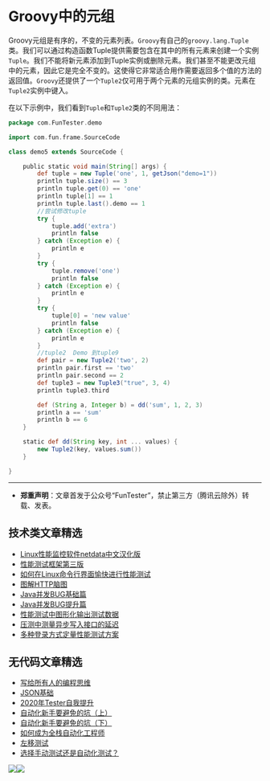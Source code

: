 # Groovy中的元组

Groovy元组是有序的，不变的元素列表。`Groovy`有自己的`groovy.lang.Tuple`类。我们可以通过构造函数Tuple提供需要包含在其中的所有元素来创建一个实例`Tuple`。我们不能将新元素添加到Tuple实例或删除元素。我们甚至不能更改元组中的元素，因此它是完全不变的。这使得它非常适合用作需要返回多个值的方法的返回值。`Groovy`还提供了一个`Tuple2`仅可用于两个元素的元组实例的类。元素在`Tuple2`实例中键入。

在以下示例中，我们看到`Tuple`和`Tuple2`类的不同用法：


```Groovy
package com.FunTester.demo

import com.fun.frame.SourceCode

class demo5 extends SourceCode {

    public static void main(String[] args) {
        def tuple = new Tuple('one', 1, getJson("demo=1"))
        println tuple.size() == 3
        println tuple.get(0) == 'one'
        println tuple[1] == 1
        println tuple.last().demo == 1
        //尝试修改tuple
        try {
            tuple.add('extra')
            println false
        } catch (Exception e) {
            println e
        }
        try {
            tuple.remove('one')
            println false
        } catch (Exception e) {
            println e
        }
        try {
            tuple[0] = 'new value'
            println false
        } catch (Exception e) {
            println e
        }
        //tuple2  Demo 到tuple9
        def pair = new Tuple2('two', 2)
        println pair.first == 'two'
        println pair.second == 2
        def tuple3 = new Tuple3("true", 3, 4)
        println tuple3.third

        def (String a, Integer b) = dd('sum', 1, 2, 3)
        println a == 'sum'
        println b == 6
    }

    static def dd(String key, int ... values) {
        new Tuple2(key, values.sum())
    }

}

```

---
* **郑重声明**：文章首发于公众号“FunTester”，禁止第三方（腾讯云除外）转载、发表。

## 技术类文章精选

- [Linux性能监控软件netdata中文汉化版](https://mp.weixin.qq.com/s/fdXtK-5WwKnxjLZdyg6-nA)
- [性能测试框架第三版](https://mp.weixin.qq.com/s/Mk3PoH7oJX7baFmbeLtl_w)
- [如何在Linux命令行界面愉快进行性能测试](https://mp.weixin.qq.com/s/fwGqBe1SpA2V0lPfAOd04Q)
- [图解HTTP脑图](https://mp.weixin.qq.com/s/100Vm8FVEuXs0x6rDGTipw)
- [Java并发BUG基础篇](https://mp.weixin.qq.com/s/NR4vYx81HtgAEqH2Q93k2Q)
- [Java并发BUG提升篇](https://mp.weixin.qq.com/s/GCRRe8hJpe1QJtxq9VBEhg)
- [性能测试中图形化输出测试数据](https://mp.weixin.qq.com/s/EMvpYIsszdwBJFPIxztTvA)
- [压测中测量异步写入接口的延迟](https://mp.weixin.qq.com/s/odvK1iYgg4eRVtOOPbq15w)
- [多种登录方式定量性能测试方案](https://mp.weixin.qq.com/s/WuZ2h2rr0rNBgEvQVioacA)

## 无代码文章精选

- [写给所有人的编程思维](https://mp.weixin.qq.com/s/Oj33UCnYfbUgzsBzEm2GPQ)
- [JSON基础](https://mp.weixin.qq.com/s/tnQmAFfFbRloYp8J9TYurw)
- [2020年Tester自我提升](https://mp.weixin.qq.com/s/vuhUp85_6Sbg6ReAN3TTSQ)
- [自动化新手要避免的坑（上）](https://mp.weixin.qq.com/s/MjcX40heTRhEgCFhInoqYQ)
- [自动化新手要避免的坑（下）](https://mp.weixin.qq.com/s/azDUo1IO5JgkJIS9n1CMRg)
- [如何成为全栈自动化工程师](https://mp.weixin.qq.com/s/j2rQ3COFhg939KLrgKr_bg)
- [左移测试](https://mp.weixin.qq.com/s/8zXkWV4ils17hUqlXIpXSw)
- [选择手动测试还是自动化测试？](https://mp.weixin.qq.com/s/4haRrfSIp5Plgm_GN98lRA)

![](https://mmbiz.qpic.cn/mmbiz_png/13eN86FKXzDkiawpL3o8umv1EgHOc2OE1H8DtTMQSXWTOgFYPMSGtoX2BZlricBBJun4hMGUOJd7uibe68zQecRFw/640?wx_fmt=png&tp=webp&wxfrom=5&wx_lazy=1&wx_co=1)![](https://mmbiz.qpic.cn/mmbiz_gif/13eN86FKXzCPsneTRDBzskVY9GpIhbl6e3JpwysPqAbM7Z80J1EZrIYpTO7YSD40Cp9hOicibdV3GIbVTcEapgqA/640?wx_fmt=gif&tp=webp&wxfrom=5&wx_lazy=1&wx_co=1)